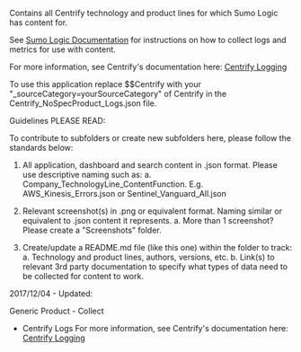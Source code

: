Contains all Centrify technology and product lines for which Sumo Logic has content for.

See [Sumo Logic Documentation](https://help.sumologic.com/) for instructions on how to collect logs and metrics for use with content.

For more information, see Centrify's documentation here:
[Centrify Logging](https://docs.centrify.com/en/centrify/macadmin/index.html#page/macadmin/adm_troubleshooting_EnableLogging.html)

To use this application replace $$Centrify with your "_sourceCategory=yourSourceCategory" of Centrify in the Centrify_NoSpecProduct_Logs.json file.


Guidelines PLEASE READ:

To contribute to subfolders or create new subfolders here, please follow the standards below:

1. All application, dashboard and search content in .json format. Please use descriptive naming such as:
   a. Company_TechnologyLine_ContentFunction. E.g. AWS_Kinesis_Errors.json or Sentinel_Vanguard_All.json

2. Relevant screenshot(s) in .png or equivalent format. Naming similar or equivalent to .json content it represents.
   a. More than 1 screenshot? Please create a "Screenshots" folder.

3. Create/update a README.md file (like this one) within the folder to track:
   a. Technology and product lines, authors, versions, etc.
   b. Link(s) to relevant 3rd party documentation to specify what types of data need to be collected for content to work.

2017/12/04 - Updated:

  Generic Product - Collect
  - Centrify Logs
  For more information, see Centrify's documentation here:
  [Centrify Logging](https://docs.centrify.com/en/centrify/macadmin/index.html#page/macadmin/adm_troubleshooting_EnableLogging.html)


